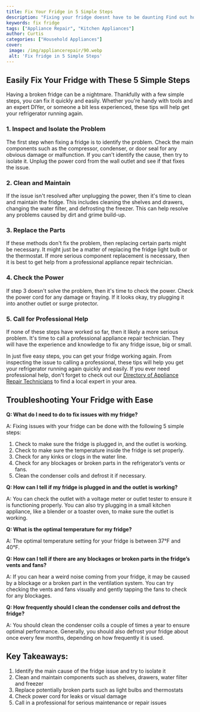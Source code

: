 ```yaml
---
title: Fix Your Fridge in 5 Simple Steps
description: "Fixing your fridge doesnt have to be daunting Find out how to do it with just five easy steps in this blog post"
keywords: fix fridge
tags: ["Appliance Repair", "Kitchen Appliances"]
author: Curtis
categories: ["Household Appliances"]
cover: 
 image: /img/appliancerepair/90.webp
 alt: 'Fix fridge in 5 Simple Steps'
---
```

## Easily Fix Your Fridge with These 5 Simple Steps

Having a broken fridge can be a nightmare. Thankfully with a few simple steps, you can fix it quickly and easily. Whether you're handy with tools and an expert DIYer, or someone a bit less experienced, these tips will help get your refrigerator running again.

### 1. Inspect and Isolate the Problem

The first step when fixing a fridge is to identify the problem. Check the main components such as the compressor, condenser, or door seal for any obvious damage or malfunction. If you can't identify the cause, then try to isolate it. Unplug the power cord from the wall outlet and see if that fixes the issue.

### 2. Clean and Maintain 

If the issue isn't resolved after unplugging the power, then it's time to clean and maintain the fridge. This includes cleaning the shelves and drawers, changing the water filter, and defrosting the freezer. This can help resolve any problems caused by dirt and grime build-up.

### 3. Replace the Parts 

If these methods don't fix the problem, then replacing certain parts might be necessary. It might just be a matter of replacing the fridge light bulb or the thermostat. If more serious component replacement is necessary, then it is best to get help from a professional appliance repair technician. 

### 4. Check the Power 

If step 3 doesn't solve the problem, then it's time to check the power. Check the power cord for any damage or fraying. If it looks okay, try plugging it into another outlet or surge protector. 

### 5. Call for Professional Help 

If none of these steps have worked so far, then it likely a more serious problem. It's time to call a professional appliance repair technician. They will have the experience and knowledge to fix any fridge issue, big or small.

In just five easy steps, you can get your fridge working again. From inspecting the issue to calling a professional, these tips will help you get your refrigerator running again quickly and easily. If you ever need professional help, don't forget to check out our [Directory of Appliance Repair Technicians](./pages/appliance-repair-technicians) to find a local expert in your area.

## Troubleshooting Your Fridge with Ease

**Q: What do I need to do to fix issues with my fridge?**

A: Fixing issues with your fridge can be done with the following 5 simple steps: 

1. Check to make sure the fridge is plugged in, and the outlet is working. 
2. Check to make sure the temperature inside the fridge is set properly. 
3. Check for any kinks or clogs in the water line. 
4. Check for any blockages or broken parts in the refrigerator’s vents or fans. 
5. Clean the condenser coils and defrost it if necessary. 

**Q: How can I tell if my fridge is plugged in and the outlet is working?**

A: You can check the outlet with a voltage meter or outlet tester to ensure it is functioning properly. You can also try plugging in a small kitchen appliance, like a blender or a toaster oven, to make sure the outlet is working.

**Q: What is the optimal temperature for my fridge?**

A: The optimal temperature setting for your fridge is between 37°F and 40°F.

**Q: How can I tell if there are any blockages or broken parts in the fridge’s vents and fans?** 

A: If you can hear a weird noise coming from your fridge, it may be caused by a blockage or a broken part in the ventilation system. You can try checking the vents and fans visually and gently tapping the fans to check for any blockages.

**Q: How frequently should I clean the condenser coils and defrost the fridge?**

A: You should clean the condenser coils a couple of times a year to ensure optimal performance. Generally, you should also defrost your fridge about once every few months, depending on how frequently it is used.

## Key Takeaways:

1. Identify the main cause of the fridge issue and try to isolate it
2. Clean and maintain components such as shelves, drawers, water filter and freezer
3. Replace potentially broken parts such as light bulbs and thermostats 
4. Check power cord for leaks or visual damage 
5. Call in a professional for serious maintenance or repair issues
